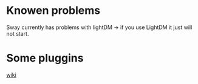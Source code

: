 # Knowen problems 
Sway currently has problems with lightDM -> if you use LightDM it just will not start. 

# Some pluggins 

[wiki](https://github.com/swaywm/sway/wiki/Useful-add-ons-for-sway)
